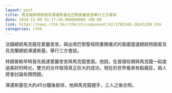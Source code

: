 ```yaml
---
layout: post
title: 馬克龍與特朗普及澤連斯基在巴黎愛麗舍宮舉行三方會談
date: 2024-12-08 01:17:59.000000000 +08:00
link: https://news.rthk.hk/rthk/ch/component/k2/1782548-20241208.htm
categories: rthk
---
```


法國總統馬克龍在愛麗舍宮，與出席巴黎聖母院重開儀式的美國當選總統特朗普及烏克蘭總統澤連斯基，舉行三方會談。

特朗普較早時首先抵達愛麗舍宮與馬克龍會面。他說，在首個任期與馬克龍一起度過美好的時光，雙方的合作取得真正巨大的成功，現在的世界看來有點瘋狂，兩人將會討論有關問題。

澤連斯基在大約45分鐘後抵埗，他與馬克龍握手，三人之後合照。
